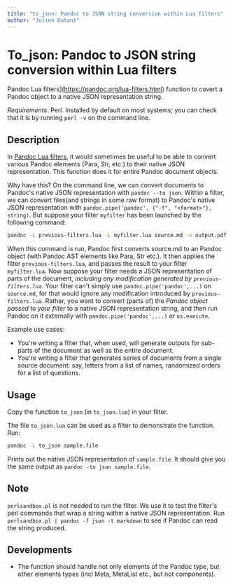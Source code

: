 ```yaml
---
title: "to_json: Pandoc to JSON string conversion within Lua filters"
author: "Julien Dutant"
---
```


To_json: Pandoc to JSON string conversion within Lua filters
=======

Pandoc Lua filters](https://pandoc.org/lua-filters.html) function to covert 
a Pandoc object to a native JSON representation string.

*Requirements*. Perl. Installed by default on most systems; you can check that
it is by running `perl -v` on the command line.

Description
------------

In [Pandoc Lua filters](https://pandoc.org/lua-filters.html), it would sometimes
be useful to be able to convert various Pandoc elements (Para, Str, etc.) to
their native JSON representation. This function does it for entire Pandoc
document objects. 

Why have this? On the command line, we can convert documents to Pandoc's native
JSON representation with `pandoc --to json`. Within a filter, we can convert
files(and strings in some raw format) to Pandoc's native JSON representation
with `pandoc.pipe('pandoc', {"-f", "<format>"}, string)`. But suppose your
filter `myfilter` has been launched by the following command:

```bash 
pandoc -L previous-filters.lua -L myfilter.lua source.md -o output.pdf
```

When this command is run, Pandoc first converts source.md to an Pandoc object
(with Pandoc AST elements like Para, Str etc.). It then applies the filter 
`previous-filters.lua`, and passes the result to your filter `myfilter.lua`. Now suppose your filter needs a JSON representation of parts of the document, 
*including any modification generated by `previous-filters.lua`*. 
Your filter can't simply use `pandoc.pipe('pandoc',...)` on `source.md`, for that would ignore any modification introduced by `previous-filters.lua`. Rather, you want to convert (parts of) the *Pandoc object passed to your filter* to a native JSON representation string, and then run Pandoc on it externally with `pandoc.pipe('pandoc',...)` or `os.execute`. 

Example use cases:

* You're writing a filter that, when used, will generate outputs for sub-parts
  of the document as well as the entire document. 
* You're writing a filter that generates series of documents from a single
  source document: say, letters from a list of names, randomized orders for a 
  list of questions. 

Usage
-----

Copy the function `to_json` (in `to_json.lua`) in your filter.

The file `to_json.lua` can be used as a filter to demonstrate the function. 
Run:

```bash
pandoc -L to_json sample.file
```

Prints out the native JSON representation of `sample.file`. It should give you
the same output as `pandoc -to json sample.file`. 

Note
----

`perlsandbox.pl` is not needed to run the filter. We use it to test
the filter's perl commands that wrap a string within a native JSON representation. Run `perlsandbox.pl | pandoc -f json -t markdown` to see if Pandoc can read the string produced. 

Developments
------------

* The function should handle not only elements of the Pandoc type, but other
  elements types (incl Meta, MetaList etc., but not components).